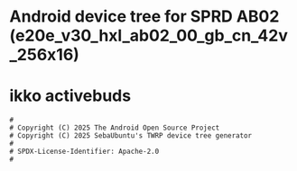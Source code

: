 # Android device tree for SPRD AB02 (e20e_v30_hxl_ab02_00_gb_cn_42v_256x16)
# ikko activebuds
```
#
# Copyright (C) 2025 The Android Open Source Project
# Copyright (C) 2025 SebaUbuntu's TWRP device tree generator
#
# SPDX-License-Identifier: Apache-2.0
#
```
